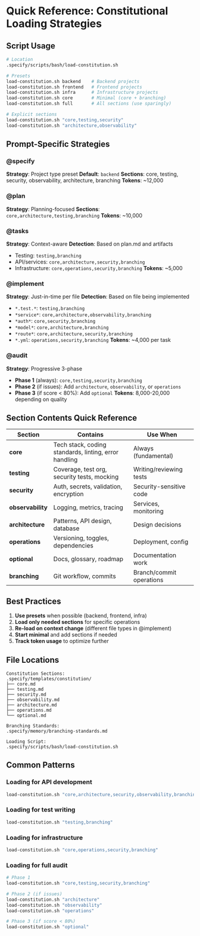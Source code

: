 # Quick Reference: Constitutional Loading Strategies

## Script Usage

```bash
# Location
.specify/scripts/bash/load-constitution.sh

# Presets
load-constitution.sh backend    # Backend projects
load-constitution.sh frontend   # Frontend projects
load-constitution.sh infra      # Infrastructure projects
load-constitution.sh core       # Minimal (core + branching)
load-constitution.sh full       # All sections (use sparingly)

# Explicit sections
load-constitution.sh "core,testing,security"
load-constitution.sh "architecture,observability"
```

## Prompt-Specific Strategies

### @specify

**Strategy**: Project type preset
**Default**: `backend`
**Sections**: core, testing, security, observability, architecture, branching
**Tokens**: ~12,000

### @plan

**Strategy**: Planning-focused
**Sections**: `core,architecture,testing,branching`
**Tokens**: ~10,000

### @tasks

**Strategy**: Context-aware
**Detection**: Based on plan.md and artifacts

- Testing: `testing,branching`
- API/services: `core,architecture,security,branching`
- Infrastructure: `core,operations,security,branching`
  **Tokens**: ~5,000

### @implement

**Strategy**: Just-in-time per file
**Detection**: Based on file being implemented

- `*.test.*`: `testing,branching`
- `*service*`: `core,architecture,observability,branching`
- `*auth*`: `core,security,branching`
- `*model*`: `core,architecture,branching`
- `*route*`: `core,architecture,security,branching`
- `*.yml`: `operations,security,branching`
  **Tokens**: ~4,000 per task

### @audit

**Strategy**: Progressive 3-phase

- **Phase 1** (always): `core,testing,security,branching`
- **Phase 2** (if issues): Add `architecture`, `observability`, or `operations`
- **Phase 3** (if score < 80%): Add `optional`
  **Tokens**: 8,000-20,000 depending on quality

## Section Contents Quick Reference

| Section           | Contains                                              | Use When                 |
| ----------------- | ----------------------------------------------------- | ------------------------ |
| **core**          | Tech stack, coding standards, linting, error handling | Always (fundamental)     |
| **testing**       | Coverage, test org, security tests, mocking           | Writing/reviewing tests  |
| **security**      | Auth, secrets, validation, encryption                 | Security-sensitive code  |
| **observability** | Logging, metrics, tracing                             | Services, monitoring     |
| **architecture**  | Patterns, API design, database                        | Design decisions         |
| **operations**    | Versioning, toggles, dependencies                     | Deployment, config       |
| **optional**      | Docs, glossary, roadmap                               | Documentation work       |
| **branching**     | Git workflow, commits                                 | Branch/commit operations |

## Best Practices

1. **Use presets** when possible (backend, frontend, infra)
2. **Load only needed sections** for specific operations
3. **Re-load on context change** (different file types in @implement)
4. **Start minimal** and add sections if needed
5. **Track token usage** to optimize further

## File Locations

```
Constitution Sections:
.specify/templates/constitution/
├── core.md
├── testing.md
├── security.md
├── observability.md
├── architecture.md
├── operations.md
└── optional.md

Branching Standards:
.specify/memory/branching-standards.md

Loading Script:
.specify/scripts/bash/load-constitution.sh
```

## Common Patterns

### Loading for API development

```bash
load-constitution.sh "core,architecture,security,observability,branching"
```

### Loading for test writing

```bash
load-constitution.sh "testing,branching"
```

### Loading for infrastructure

```bash
load-constitution.sh "core,operations,security,branching"
```

### Loading for full audit

```bash
# Phase 1
load-constitution.sh "core,testing,security,branching"

# Phase 2 (if issues)
load-constitution.sh "architecture"
load-constitution.sh "observability"
load-constitution.sh "operations"

# Phase 3 (if score < 80%)
load-constitution.sh "optional"
```
